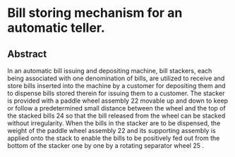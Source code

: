 # Bill storing mechanism for an automatic teller.

## Abstract
In an automatic bill issuing and depositing machine, bill stackers, each being associated with one denomination of bills, are utilized to receive and store bills inserted into the machine by a customer for depositing them and to dispense bills stored therein for issuing them to a customer. The stacker is provided with a paddle wheel assembly 22 movable up and down to keep or follow a predetermined small distance between the wheel and the top of the stacked bills 24 so that the bill released from the wheel can be stacked without irregularity. When the bills in the stacker are to be dispensed, the weight of the paddle wheel assembly 22 and its supporting assembly is applied onto the stack to enable the bills to be positively fed out from the bottom of the stacker one by one by a rotating separator wheel 25 .